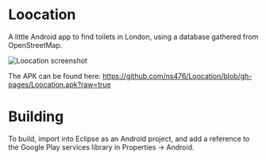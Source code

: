 Loocation
=========

A little Android app to find toilets in London, using a database gathered from OpenStreetMap.

![Loocation screenshot](https://raw.github.com/ns476/Loocation/gh-pages/screenshot.png)

The APK can be found here: https://github.com/ns476/Loocation/blob/gh-pages/Loocation.apk?raw=true

Building
========

To build, import into Eclipse as an Android project, and add a reference to the Google Play services library in Properties -> Android.
